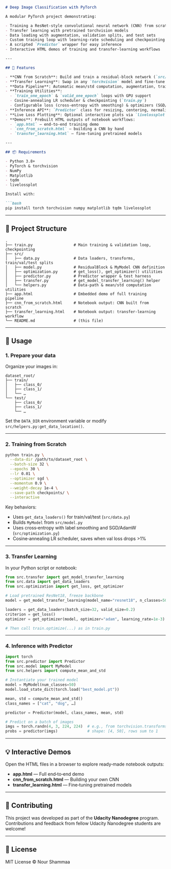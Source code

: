````markdown
# Deep Image Classification with PyTorch

A modular PyTorch project demonstrating:

- Training a ResNet‐style convolutional neural network (CNN) from scratch  
- Transfer learning with pretrained torchvision models  
- Data loading with augmentation, validation splits, and test sets  
- Custom training loop with learning‐rate scheduling and checkpointing  
- A scripted `Predictor` wrapper for easy inference  
- Interactive HTML demos of training and transfer‐learning workflows

---

## 🚀 Features

- **CNN from Scratch**: Build and train a residual‐block network (`src/model.py`)  
- **Transfer Learning**: Swap in any `torchvision` model and fine‐tune its final layer (`src/transfer.py`)  
- **Data Pipeline**: Automatic mean/std computation, augmentation, train/val/test splits (`src/data.py`)  
- **Training Utilities**:  
  - `train_one_epoch` & `valid_one_epoch` loops with GPU support  
  - Cosine‐annealing LR scheduler & checkpointing (`train.py`)  
  - Configurable loss (cross‐entropy with smoothing) & optimizers (SGD/AdamW) (`src/optimization.py`)  
- **Inference API**: `Predictor` class for resizing, centering, normalizing and softmax output (`src/predictor.py`)  
- **Live Loss Plotting**: Optional interactive plots via `livelossplot`  
- **Demos**: Prebuilt HTML outputs of notebook workflows:  
  - `app.html` — end‐to‐end training demo  
  - `cnn_from_scratch.html` — building a CNN by hand  
  - `transfer_learning.html` — fine‐tuning pretrained models  

---

## 📦 Requirements

- Python 3.8+  
- PyTorch & torchvision  
- NumPy  
- Matplotlib  
- tqdm  
- livelossplot  

Install with:

```bash
pip install torch torchvision numpy matplotlib tqdm livelossplot
````

---

## 📁 Project Structure

```
.
├── train.py                  # Main training & validation loop, checkpointing
├── src/
│   ├── data.py               # Data loaders, transforms, train/val/test splits
│   ├── model.py              # ResidualBlock & MyModel CNN definition
│   ├── optimization.py       # get_loss(), get_optimizer() utilities
│   ├── predictor.py          # Predictor wrapper & test harness
│   ├── transfer.py           # get_model_transfer_learning() helper
│   └── helpers.py            # Data‐path & mean/std computation utilities
├── app.html                  # Embedded demo of full training pipeline
├── cnn_from_scratch.html     # Notebook output: CNN built from scratch
├── transfer_learning.html    # Notebook output: transfer‐learning workflow
└── README.md                 # (this file)
```

---

## 🔧 Usage

### 1. Prepare your data

Organize your images in:

```
dataset_root/
├── train/
│   ├── class_0/
│   ├── class_1/
│   └── …
└── test/
    ├── class_0/
    ├── class_1/
    └── …
```

Set the `DATA_DIR` environment variable or modify `src/helpers.py:get_data_location()`.

---

### 2. Training from Scratch

```bash
python train.py \
  --data-dir /path/to/dataset_root \
  --batch-size 32 \
  --epochs 30 \
  --lr 0.01 \
  --optimizer sgd \
  --momentum 0.9 \
  --weight-decay 1e-4 \
  --save-path checkpoints/ \
  --interactive
```

Key behaviors:

* Uses `get_data_loaders()` for train/val/test (`src/data.py`)
* Builds `MyModel` from `src/model.py`
* Uses cross‐entropy with label smoothing and SGD/AdamW (`src/optimization.py`)
* Cosine‐annealing LR scheduler, saves when val loss drops >1%

---

### 3. Transfer Learning

In your Python script or notebook:

```python
from src.transfer import get_model_transfer_learning
from src.data import get_data_loaders
from src.optimization import get_loss, get_optimizer

# Load pretrained ResNet18, freeze backbone
model = get_model_transfer_learning(model_name="resnet18", n_classes=50)

loaders = get_data_loaders(batch_size=32, valid_size=0.2)
criterion = get_loss()
optimizer = get_optimizer(model, optimizer="adam", learning_rate=1e-3)

# Then call train.optimize(...) as in train.py
```

---

### 4. Inference with Predictor

```python
import torch
from src.predictor import Predictor
from src.model import MyModel
from src.helpers import compute_mean_and_std

# Instantiate your trained model
model = MyModel(num_classes=50)
model.load_state_dict(torch.load("best_model.pt"))

mean, std = compute_mean_and_std()
class_names = ["cat", "dog", …]

predictor = Predictor(model, class_names, mean, std)

# Predict on a batch of images
imgs = torch.randn(4, 3, 224, 224)  # e.g., from torchvision.transforms.ToTensor()
probs = predictor(imgs)             # shape: [4, 50], rows sum to 1
```

---

## 💡 Interactive Demos

Open the HTML files in a browser to explore ready‐made notebook outputs:

* **app.html** — Full end‐to‐end demo
* **cnn\_from\_scratch.html** — Building your own CNN
* **transfer\_learning.html** — Fine‐tuning pretrained models

---

## 🤝 Contributing

This project was developed as part of the **Udacity Nanodegree** program. Contributions and feedback from fellow Udacity Nanodegree students are welcome!

---

## 📜 License

MIT License © Nour Shammaa

